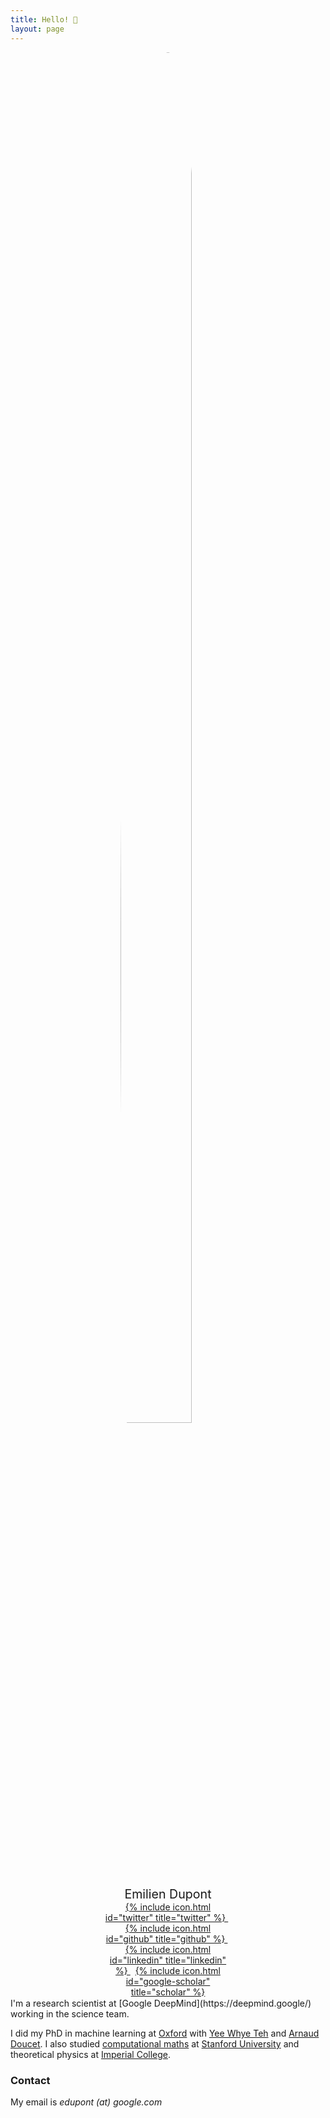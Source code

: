 ```yaml
---
title: Hello! 🌸
layout: page
---
```


<div style="margin: auto; width: 40%">
  <img src="{{ site.url }}/imgs/profile.jpg" style="display:block; margin-left:auto; margin-right:auto; border-radius:50%; width:75%;">

  <p style="text-align:center; margin-top:5%; margin-bottom:0%; font-size: 140%;">
    Emilien Dupont
  </p>
  <p style="text-align:center; margin:0%;">
    <a href="https://www.twitter.com/emidup">
      {% include icon.html id="twitter" title="twitter" %}
    </a>
    &nbsp;
    <a href="https://github.com/EmilienDupont">
      {% include icon.html id="github" title="github" %}
    </a>
    &nbsp;
    <a href="https://linkedin.com/in/emiliendupont">
      {% include icon.html id="linkedin" title="linkedin" %}
    </a>
    &nbsp;
    <a href="https://scholar.google.com/citations?user=IY5WyIEAAAAJ&hl=en">
      {% include icon.html id="google-scholar" title="scholar" %}
    </a>
  </p>
</div>
<br style="line-height:10%;">
I'm a research scientist at [Google DeepMind](https://deepmind.google/) working in the science team. 

I did my PhD in machine learning at [Oxford](http://www.ox.ac.uk/) with [Yee Whye Teh](http://www.stats.ox.ac.uk/~teh/) and [Arnaud Doucet](https://www.stats.ox.ac.uk/~doucet/). I also studied [computational maths](https://icme.stanford.edu/) at [Stanford University](https://www.stanford.edu/) and theoretical physics at [Imperial College](https://www.imperial.ac.uk/).

### Contact

My email is _edupont (at) google.com_
